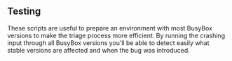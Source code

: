 ## Testing

These scripts are useful to prepare an environment with most BusyBox versions to make the triage process more efficient. By running the crashing input through all BusyBox versions you’ll be able to detect easily what stable versions are affected and when the bug was introduced.
